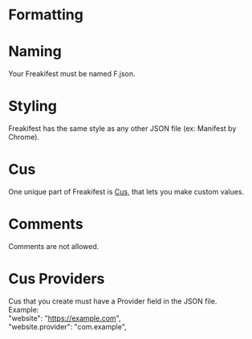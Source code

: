 # Formatting
# Naming
Your Freakifest must be named F.json.
<br>
# Styling
Freakifest has the same style as any other JSON file (ex: Manifest by Chrome).
<br>
# Cus
One unique part of Freakifest is [Cus](cus.md), that lets you make custom values.
<br>
# Comments
Comments are not allowed.
<br>
# Cus Providers
Cus that you create must have a Provider field in the JSON file.
<br>
Example:
<br>
"website": "https://example.com",
<br>
"website.provider": "com.example",